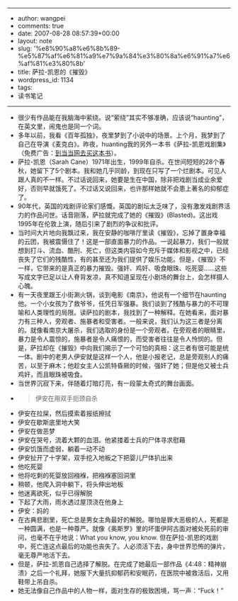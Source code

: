 - --
- author: wangpei
- comments: true
- date: 2007-08-28 08:57:39+00:00
- layout: note
- slug: '%e8%90%a8%e6%8b%89-%e5%87%af%e6%81%a9%e7%9a%84%e3%80%8a%e6%91%a7%e6%af%81%e3%80%8b'
- title: 萨拉-凯恩的《摧毁》
- wordpress_id: 1134
- tags:
- 读书笔记
- --
- 很少有作品能在我脑海中萦绕。说“萦绕”其实不够准确，应该说“haunting”，在英文里，闹鬼也是同一个词。
- 多年以前，我看《百年孤独》，夜里梦到了小说中的场景。上个月，我梦到了自己在导演《麦克白》。昨夜，huanting我的另外一本书《萨拉-凯恩戏剧集》（免费广告：[到当当网去买这本书](http://product.dangdang.com/product.aspx?product_id=9236694)）。
- 萨拉-凯恩（Sarah Cane）1971年出生，1999年自杀。在世间短短的28个春秋，她留下了5个剧本。我和她几乎同龄，到现在只写了一个烂剧本。可见人跟人真的不一样。不过话说回来，她要是生在中国，除非把戏剧当成业余爱好，否则早就饿死了。不过话又说回来，也许那样她就不会患上著名的抑郁症了。
- 90年代，英国的戏剧评论家们感慨，英国的剧坛太乏味了，没有激发戏剧界活力的作品问世。话音刚落，萨拉就完成了她的《摧毁》(Blasted)。这出戏1995年在伦敦上演，随后引来了剧烈的争议和批评。
- 当时间大片地向我飘过来，我在安静的咖啡厅里读《摧毁》，忘掉了置身幸福的云团，我被震慑住了！这是一部直面暴力的作品。一说起暴力，我们一般就想到打斗、流血、酷刑、死亡，但这类内容如今充斥于媒体和影视之中，已经丧失了它们的残酷性，有的甚至还为我们提供了娱乐功能。但是，《摧毁》不一样，它带来的是真正的暴力摧毁。强奸、鸡奸、吸食眼珠、吃死婴……这些写成文字已足以让人脊背发凉，真不知道呈现在小剧场的舞台上，会怎样摄人心魄。
- 有一天夜里跟王小街涮火锅，谈到电影《南京》，他说有一个细节在haunting他。一个小女孩为了救爷爷，任凭日军强暴。我们谈到了残酷与暴力的不可理喻和人类理性的局限。读萨拉的剧本，我找到了一种解释。在她看来，面对暴力有三种人，旁观者、施暴者和受害者。一般来说，我们认为这三者是分离的。就像看南京大屠杀，我们选取的身份是一个旁观者。在旁观者的眼睛里，暴力是令人震惊的，施暴者是令人痛恨的，而受害者往往是令人怜悯的。但是，萨拉却在《摧毁》中向我们揭示了一个可怕的真相：这三者有很可能是统一体。剧中的老男人伊安就是这样一个人，他是小报老记，总是旁观别人的痛苦，以至于麻木；他趁女主人公凯特昏厥的时候，强奸了她；但是他又被士兵鸡奸，而且眼珠被吸食。
- 当世界沉寂下来，伴随着灯暗灯亮，有一段蒙太奇式的舞台画面。
- <blockquote>伊安在用双手扼颈自杀
- 伊安在拉屎，然后摸索着报纸擦拭
- 伊安在歇斯底里地大笑
- 伊安在做恶梦
- 伊安在哭号，流着大颗的血泪。他紧搂着士兵的尸体寻求慰藉
- 伊安饥饿而虚弱，躺着一动不动
- 伊安扯开了十字架，双手挖入地板之下把婴儿尸体扒出来
- 他吃死婴
- 他将吃剩的死婴放回襁褓，把襁褓塞回洞里
- 稍顿，他爬入洞中躺下，将头伸出地板
- 他迷离欲死，似乎已得解脱
- 下起了大雨，雨水透过屋顶浇在他身上
- 伊安：妈的</blockquote>
- 在古典悲剧里，死亡总是男女主角最好的解脱。哪怕是罪大恶极的人，死都是一种圆满，也是一种尊严。就像《奥斯罗》里的坏蛋伊阿古面对被处死前的审问，也毫不在乎地说：What you know, you know. 但在萨拉-凯恩的戏剧中，死亡连这点最后的功能也丧失了。人必须活下去，身中世界恐怖的弹片，毫无尊严地活下去。
- 但是，萨拉-凯恩自己选择了解脱。在完成了她最后一部作品《4:48：精神崩溃》之后一个礼拜，她服下大量抗抑郁药和安眠药，在医院中被救活后，又用鞋带上吊自杀。
- 她无法像自己作品中的人物一样，面对生存的极致困境，骂一声：“Fuck！”
